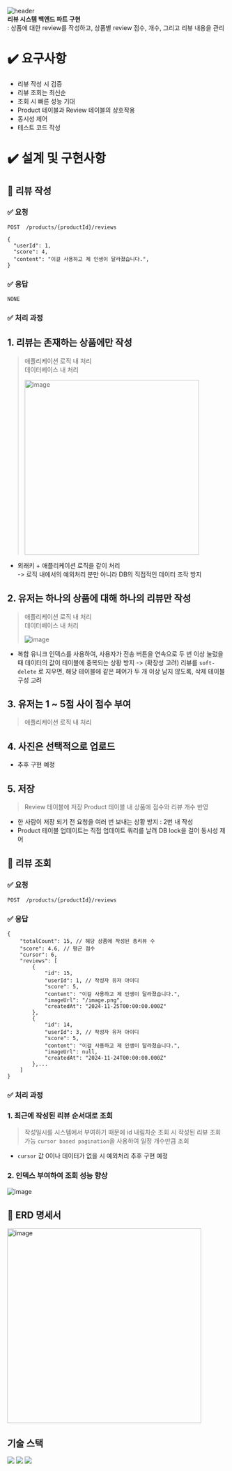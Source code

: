 ![header](https://capsule-render.vercel.app/api?type=rounded&color=auto&height=100&section=header&text=Reviewing&fontSize=70)    
**리뷰 시스템 백엔드 파트 구현**   
: 상품에 대한 review를 작성하고, 상품별 review 점수, 개수, 그리고 리뷰 내용을 관리

# ✔️ 요구사항
- 리뷰 작성 시 검증
- 리뷰 조회는 최신순
- 조회 시 빠른 성능 기대
- Product 테이블과 Review 테이블의 상호작용
- 동시성 제어
- 테스트 코드 작성

# ✔️ 설계 및 구현사항
## 🎯 리뷰 작성
### ✅ 요청
`POST  /products/{productId}/reviews`
```
{
  "userId": 1,
  "score": 4,
  "content": "이걸 사용하고 제 인생이 달라졌습니다.",
}
```
### ✅ 응답
```
NONE
```
### ✅ 처리 과정
## 1. 리뷰는 존재하는 상품에만 작성
> 애플리케이션 로직 내 처리   
> 데이터베이스 내 처리
> 
> <img width="400" alt="image" src="https://github.com/user-attachments/assets/e4365218-2c4d-4084-96ad-03e84f5f12d4">
- 외래키 + 애플리케이션 로직을 같이 처리   
-> 로직 내에서의 예외처리 분만 아니라 DB의 직접적인 데이터 조작 방지
## 2. 유저는 하나의 상품에 대해 하나의 리뷰만 작성
> 애플리케이션 로직 내 처리   
> 데이터베이스 내 처리
>
> ![image](https://github.com/user-attachments/assets/8700c9cd-881a-4ca0-91d2-d0bd9a441f8b)
- 복합 유니크 인덱스를 사용하여, 사용자가 전송 버튼을 연속으로 두 번 이상 눌렀을 때 데이터의 값이 테이블에 중복되는 상황 방지
-> (확장성 고려) 리뷰를 `soft-delete` 로 지우면, 해당 테이블에 같은 페어가 두 개 이상 남지 않도록, 삭제 테이블 구성 고려
## 3. 유저는 1 ~ 5점 사이 점수 부여
> 애플리케이션 로직 내 처리
## 4. 사진은 선택적으로 업로드
- 추후 구현 예정
## 5. 저장
> Review 테이블에 저장
> Product 테이블 내 상품에 점수와 리뷰 개수 반영
- 한 사람이 저장 되기 전 요청을 여러 번 보내는 상황 방지 : 2번 내 작성
- Product 테이블 업데이트는 직접 업데이트 쿼리를 날려 DB lock을 걸어 동시성 제어
## 🎯 리뷰 조회
### ✅ 요청
`POST  /products/{productId}/reviews`
### ✅ 응답
```
{
	"totalCount": 15, // 해당 상품에 작성된 총리뷰 수
	"score": 4.6, // 평균 점수
	"cursor": 6,
	"reviews": [
		{
			"id": 15,
			"userId": 1, // 작성자 유저 아이디
			"score": 5,
			"content": "이걸 사용하고 제 인생이 달라졌습니다.",
			"imageUrl": "/image.png",
			"createdAt": "2024-11-25T00:00:00.000Z"
		},
		{
			"id": 14,
			"userId": 3, // 작성자 유저 아이디
			"score": 5,
			"content": "이걸 사용하고 제 인생이 달라졌습니다.",
			"imageUrl": null,
			"createdAt": "2024-11-24T00:00:00.000Z"
		},...
	]
}
```
### ✅ 처리 과정
### 1. 최근에 작성된 리뷰 순서대로 조회
> 작성일시를 시스템에서 부여하기 때문에 id 내림차순 조회 시 작성된 리뷰 조회 가능
> `cursor based pagination`을 사용하여 일정 개수만큼 조회
- `cursor` 값 0이나 데이터가 없을 시 예외처리 추후 구현 예정
### 2. 인덱스 부여하여 조회 성능 향상
![image](https://github.com/user-attachments/assets/8700c9cd-881a-4ca0-91d2-d0bd9a441f8b)
## 🎯 ERD 명세서
<img width="445" alt="image" src="https://github.com/user-attachments/assets/7a02069b-8bb0-49d3-83a7-4c171f23f416">


## 기술 스택
<div align=left> 
  <img src="https://img.shields.io/badge/java-007396?style=for-the-badge&logo=java&logoColor=white">
  <img src="https://img.shields.io/badge/mysql-4479A1?style=for-the-badge&logo=mysql&logoColor=white">
  <img src="https://img.shields.io/badge/docker-2496ED?style=for-the-badge&logo=docker&logoColor=white">
</div>
